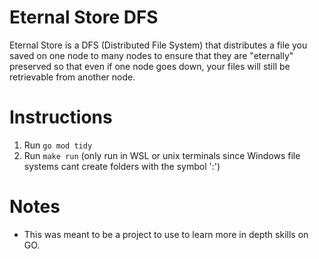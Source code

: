 # Eternal Store DFS

Eternal Store is a DFS (Distributed File System) that distributes a file you saved on one node to many nodes to ensure that they are "eternally" preserved so that even if one node goes down, your files will still be retrievable from another node.

# Instructions

1. Run `go mod tidy`
1. Run `make run` (only run in WSL or unix terminals since Windows file systems cant create folders with the symbol ':')

# Notes

- This was meant to be a project to use to learn more in depth skills on GO.
